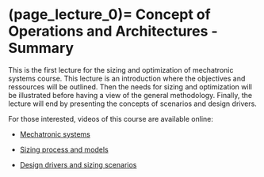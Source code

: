 (page_lecture_0)=
Concept of Operations and Architectures - Summary
=======================

This is the first lecture for the sizing and optimization of mechatronic systems course. This lecture is an introduction where the objectives and ressources will be outlined.
Then the needs for sizing and optimization will be illustrated before having a view of the general methodology.
Finally, the lecture will end by presenting the concepts of scenarios and design drivers.

For those interested, videos of this course are available online:  

- [Mechatronic systems](https://youtu.be/h6V0P5p2Hlk?si=8hMhaRxWxADrjZel)

- [Sizing process and models](https://youtu.be/Y1vBlkmjJ2s?si=p8w94Yb8NL-c-wAw)

- [Design drivers and sizing scenarios](https://youtu.be/s0wR5wKXwrA?si=N29q8sFkPPgy74RE)


